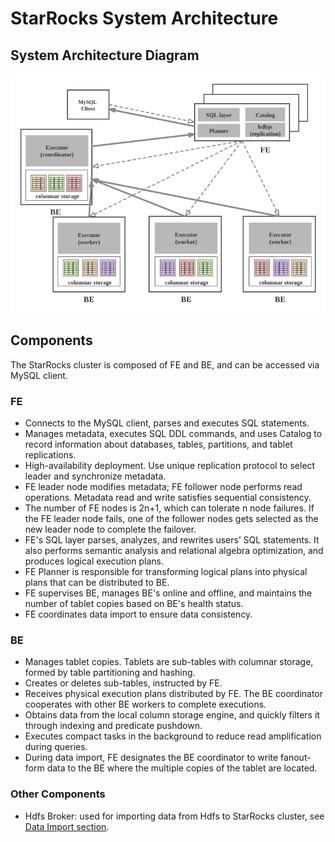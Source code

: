 # StarRocks System Architecture

## System Architecture Diagram

![architecture](../assets/2.1-1.png)

## Components

The StarRocks cluster is composed of FE and BE, and can be accessed via MySQL client.

### FE

* Connects to the MySQL client, parses and executes SQL statements.
* Manages metadata, executes SQL DDL commands, and uses Catalog to record information about databases, tables, partitions, and tablet replications.
* High-availability deployment. Use unique replication protocol to select leader and synchronize metadata.
* FE leader node modifies metadata; FE follower node performs read operations. Metadata read and write satisfies sequential consistency.
* The number of FE nodes is 2n+1, which can tolerate n node failures. If the FE leader node fails, one of the follower nodes gets selected as the new leader node to complete the failover.
* FE's SQL layer parses, analyzes, and rewrites users’ SQL statements. It also performs semantic analysis and relational algebra optimization, and produces logical execution plans.
* FE Planner is responsible for transforming logical plans into physical plans that can be distributed to BE.
* FE supervises BE, manages BE's online and offline, and maintains the number of tablet copies based on BE's health status.
* FE coordinates data import to ensure data consistency.

### BE

* Manages tablet copies. Tablets are sub-tables with columnar storage, formed by table partitioning and hashing.
* Creates or deletes sub-tables, instructed by FE.
* Receives physical execution plans distributed by FE. The BE coordinator cooperates with other BE workers to complete executions.
* Obtains data from the local column storage engine, and quickly filters it through indexing and predicate pushdown.
* Executes compact tasks in the background to reduce read amplification during queries.
* During data import, FE designates the BE coordinator to write fanout-form data to the BE where the multiple copies of the tablet are located.

### Other Components

* Hdfs Broker: used for importing data from Hdfs to StarRocks cluster, see [Data Import section](/loading/Loading_intro.md).
